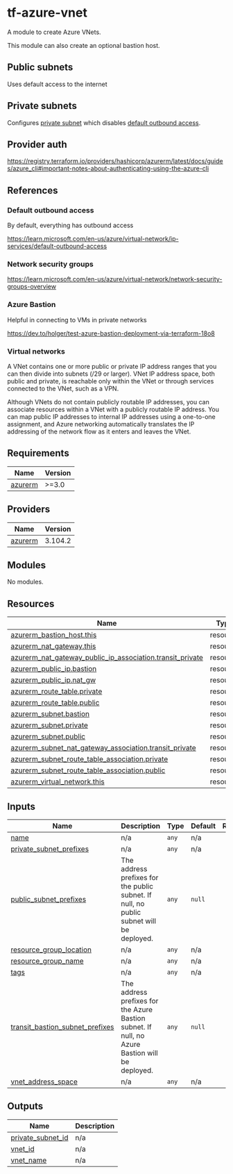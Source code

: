 # tf-azure-vnet

A module to create Azure VNets.

This module can also create an optional bastion host.

## Public subnets

Uses default access to the internet

## Private subnets

Configures [private subnet](https://azure.microsoft.com/en-us/updates/public-preview-private-subnet/) which disables [default outbound access](https://learn.microsoft.com/en-us/azure/virtual-network/ip-services/default-outbound-access).

## Provider auth

https://registry.terraform.io/providers/hashicorp/azurerm/latest/docs/guides/azure_cli#important-notes-about-authenticating-using-the-azure-cli

## References

### Default outbound access

By default, everything has outbound access

https://learn.microsoft.com/en-us/azure/virtual-network/ip-services/default-outbound-access


### Network security groups

https://learn.microsoft.com/en-us/azure/virtual-network/network-security-groups-overview

### Azure Bastion

Helpful in connecting to VMs in private networks

https://dev.to/holger/test-azure-bastion-deployment-via-terraform-18o8

### Virtual networks

A VNet contains one or more public or private IP address ranges that you can then divide into subnets (/29 or larger). VNet IP address space, both public and private, is reachable only within the VNet or through services connected to the VNet, such as a VPN.

Although VNets do not contain publicly routable IP addresses, you can associate resources within a VNet with a publicly routable IP address. You can map public IP addresses to internal IP addresses using a one-to-one assignment, and Azure networking automatically translates the IP addressing of the network flow as it enters and leaves the VNet. 

<!-- BEGIN_TF_DOCS -->
## Requirements

| Name | Version |
|------|---------|
| <a name="requirement_azurerm"></a> [azurerm](#requirement\_azurerm) | >=3.0 |

## Providers

| Name | Version |
|------|---------|
| <a name="provider_azurerm"></a> [azurerm](#provider\_azurerm) | 3.104.2 |

## Modules

No modules.

## Resources

| Name | Type |
|------|------|
| [azurerm_bastion_host.this](https://registry.terraform.io/providers/hashicorp/azurerm/latest/docs/resources/bastion_host) | resource |
| [azurerm_nat_gateway.this](https://registry.terraform.io/providers/hashicorp/azurerm/latest/docs/resources/nat_gateway) | resource |
| [azurerm_nat_gateway_public_ip_association.transit_private](https://registry.terraform.io/providers/hashicorp/azurerm/latest/docs/resources/nat_gateway_public_ip_association) | resource |
| [azurerm_public_ip.bastion](https://registry.terraform.io/providers/hashicorp/azurerm/latest/docs/resources/public_ip) | resource |
| [azurerm_public_ip.nat_gw](https://registry.terraform.io/providers/hashicorp/azurerm/latest/docs/resources/public_ip) | resource |
| [azurerm_route_table.private](https://registry.terraform.io/providers/hashicorp/azurerm/latest/docs/resources/route_table) | resource |
| [azurerm_route_table.public](https://registry.terraform.io/providers/hashicorp/azurerm/latest/docs/resources/route_table) | resource |
| [azurerm_subnet.bastion](https://registry.terraform.io/providers/hashicorp/azurerm/latest/docs/resources/subnet) | resource |
| [azurerm_subnet.private](https://registry.terraform.io/providers/hashicorp/azurerm/latest/docs/resources/subnet) | resource |
| [azurerm_subnet.public](https://registry.terraform.io/providers/hashicorp/azurerm/latest/docs/resources/subnet) | resource |
| [azurerm_subnet_nat_gateway_association.transit_private](https://registry.terraform.io/providers/hashicorp/azurerm/latest/docs/resources/subnet_nat_gateway_association) | resource |
| [azurerm_subnet_route_table_association.private](https://registry.terraform.io/providers/hashicorp/azurerm/latest/docs/resources/subnet_route_table_association) | resource |
| [azurerm_subnet_route_table_association.public](https://registry.terraform.io/providers/hashicorp/azurerm/latest/docs/resources/subnet_route_table_association) | resource |
| [azurerm_virtual_network.this](https://registry.terraform.io/providers/hashicorp/azurerm/latest/docs/resources/virtual_network) | resource |

## Inputs

| Name | Description | Type | Default | Required |
|------|-------------|------|---------|:--------:|
| <a name="input_name"></a> [name](#input\_name) | n/a | `any` | n/a | yes |
| <a name="input_private_subnet_prefixes"></a> [private\_subnet\_prefixes](#input\_private\_subnet\_prefixes) | n/a | `any` | n/a | yes |
| <a name="input_public_subnet_prefixes"></a> [public\_subnet\_prefixes](#input\_public\_subnet\_prefixes) | The address prefixes for the public subnet. If null, no public subnet will be deployed. | `any` | `null` | no |
| <a name="input_resource_group_location"></a> [resource\_group\_location](#input\_resource\_group\_location) | n/a | `any` | n/a | yes |
| <a name="input_resource_group_name"></a> [resource\_group\_name](#input\_resource\_group\_name) | n/a | `any` | n/a | yes |
| <a name="input_tags"></a> [tags](#input\_tags) | n/a | `any` | n/a | yes |
| <a name="input_bastion_subnet_prefixes"></a> [transit\_bastion\_subnet\_prefixes](#input\_transit\_bastion\_subnet\_prefixes) | The address prefixes for the Azure Bastion subnet. If null, no Azure Bastion will be deployed. | `any` | `null` | no |
| <a name="input_vnet_address_space"></a> [vnet\_address\_space](#input\_vnet\_address\_space) | n/a | `any` | n/a | yes |

## Outputs

| Name | Description |
|------|-------------|
| <a name="output_private_subnet_id"></a> [private\_subnet\_id](#output\_private\_subnet\_id) | n/a |
| <a name="output_vnet_id"></a> [vnet\_id](#output\_vnet\_id) | n/a |
| <a name="output_vnet_name"></a> [vnet\_name](#output\_vnet\_name) | n/a |
<!-- END_TF_DOCS -->
